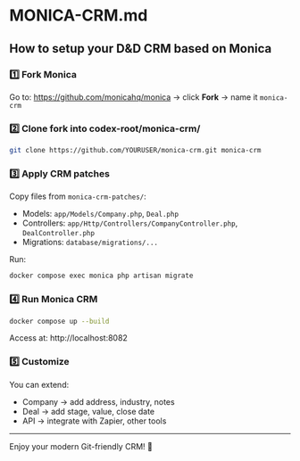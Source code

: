 # MONICA-CRM.md

## How to setup your D&D CRM based on Monica

### 1️⃣ Fork Monica

Go to: https://github.com/monicahq/monica → click **Fork** → name it `monica-crm`

### 2️⃣ Clone fork into codex-root/monica-crm/

```bash
git clone https://github.com/YOURUSER/monica-crm.git monica-crm
```

### 3️⃣ Apply CRM patches

Copy files from `monica-crm-patches/`:

- Models: `app/Models/Company.php`, `Deal.php`
- Controllers: `app/Http/Controllers/CompanyController.php`, `DealController.php`
- Migrations: `database/migrations/...`

Run:

```bash
docker compose exec monica php artisan migrate
```

### 4️⃣ Run Monica CRM

```bash
docker compose up --build
```

Access at: http://localhost:8082

### 5️⃣ Customize

You can extend:

- Company → add address, industry, notes
- Deal → add stage, value, close date
- API → integrate with Zapier, other tools

---

Enjoy your modern Git-friendly CRM! 🚀
